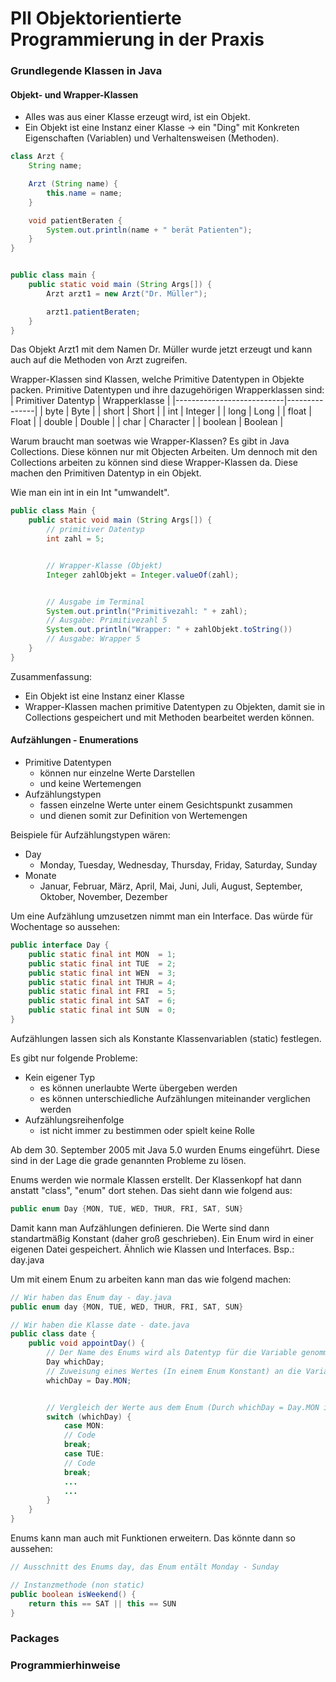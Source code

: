 # PII Objektorientierte Programmierung in der Praxis
### Grundlegende Klassen in Java
#### Objekt- und Wrapper-Klassen
- Alles was aus einer Klasse erzeugt wird, ist ein Objekt.
- Ein Objekt ist eine Instanz einer Klasse -> ein "Ding" mit Konkreten Eigenschaften (Variablen) und Verhaltensweisen (Methoden).
```java
class Arzt {
    String name; 

    Arzt (String name) {
        this.name = name;
    }

    void patientBeraten {
        System.out.println(name + " berät Patienten");
    }
}


public class main {
    public static void main (String Args[]) {
        Arzt arzt1 = new Arzt("Dr. Müller");

        arzt1.patientBeraten;
    }
}
```
Das Objekt Arzt1 mit dem Namen Dr. Müller wurde jetzt erzeugt und kann auch auf die Methoden von Arzt zugreifen.


Wrapper-Klassen sind Klassen, welche Primitive Datentypen in Objekte packen. 
Primitive Datentypen und ihre dazugehörigen Wrapperklassen sind: 
| Primitiver Datentyp       | Wrapperklasse |
|---------------------------|---------------|
| byte                      | Byte          |
| short                     | Short         |
| int                       | Integer       |
| long                      | Long          |
| float                     | Float         |
| double                    | Double        |
| char                      | Character     |
| boolean                   | Boolean       |

Warum braucht man soetwas wie Wrapper-Klassen?
Es gibt in Java Collections. Diese können nur mit Objecten Arbeiten. Um dennoch mit den Collections arbeiten zu können sind diese Wrapper-Klassen da. Diese machen den Primitiven Datentyp in ein Objekt. 

Wie man ein int in ein Int "umwandelt".
```java
public class Main {
    public static void main (String Args[]) {
        // primitiver Datentyp 
        int zahl = 5;


        // Wrapper-Klasse (Objekt)
        Integer zahlObjekt = Integer.valueOf(zahl);


        // Ausgabe im Terminal
        System.out.println("Primitivezahl: " + zahl); 
        // Ausgabe: Primitivezahl 5
        System.out.println("Wrapper: " + zahlObjekt.toString())
        // Ausgabe: Wrapper 5 
    }
}
```

Zusammenfassung: 
- Ein Objekt ist eine Instanz einer Klasse
- Wrapper-Klassen machen primitive Datentypen zu Objekten, damit sie in Collections gespeichert und mit Methoden bearbeitet werden können. 

#### Aufzählungen - Enumerations
- Primitive Datentypen
    - können nur einzelne Werte Darstellen
    - und keine Wertemengen
- Aufzählungstypen
    - fassen einzelne Werte unter einem Gesichtspunkt zusammen
    - und dienen somit zur Definition von Wertemengen

Beispiele für Aufzählungstypen wären:
- Day
    - Monday, Tuesday, Wednesday, Thursday, Friday, Saturday, Sunday
- Monate
    - Januar, Februar, März, April, Mai, Juni, Juli, August, September, Oktober, November, Dezember

Um eine Aufzählung umzusetzen nimmt man ein Interface.
Das würde für Wochentage so aussehen: 
```java 
public interface Day {
    public static final int MON  = 1;
    public static final int TUE  = 2;
    public static final int WEN  = 3;
    public static final int THUR = 4;
    public static final int FRI  = 5;
    public static final int SAT  = 6;
    public static final int SUN  = 0;
}
```
Aufzählungen lassen sich als Konstante Klassenvariablen (static) festlegen.

Es gibt nur folgende Probleme: 
- Kein eigener Typ
    - es können unerlaubte Werte übergeben werden
    - es können unterschiedliche Aufzählungen miteinander verglichen werden   
- Aufzählungsreihenfolge
    - ist nicht immer zu bestimmen oder spielt keine Rolle

Ab dem 30. September 2005 mit Java 5.0 wurden Enums eingeführt. Diese sind in der Lage die grade genannten Probleme zu lösen. 

Enums werden wie normale Klassen erstellt. Der Klassenkopf hat dann anstatt "class", "enum" dort stehen. 
Das sieht dann wie folgend aus:

```java 
public enum Day {MON, TUE, WED, THUR, FRI, SAT, SUN}
```
Damit kann man Aufzählungen definieren. Die Werte sind dann standartmäßig Konstant (daher groß geschrieben). Ein Enum wird in einer eigenen Datei gespeichert. Ähnlich wie Klassen und Interfaces. Bsp.: day.java 

Um mit einem Enum zu arbeiten kann man das wie folgend machen: 
```java 
// Wir haben das Enum day - day.java
public enum day {MON, TUE, WED, THUR, FRI, SAT, SUN}

// Wir haben die Klasse date - date.java 
public class date {
    public void appointDay() {
        // Der Name des Enums wird als Datentyp für die Variable genommen.
        Day whichDay;
        // Zuweisung eines Wertes (In einem Enum Konstant) an die Variable whichDay 
        whichDay = Day.MON;


        // Vergleich der Werte aus dem Enum (Durch whichDay = Day.MON ist es aber aktuell auf MON festgelegt.)
        switch (whichDay) {
            case MON:
            // Code 
            break;
            case TUE:
            // Code 
            break;
            ...
            ...
        }
    }
}
```
Enums kann man auch mit Funktionen erweitern. Das könnte dann so aussehen: 

```java
// Ausschnitt des Enums day, das Enum entält Monday - Sunday

// Instanzmethode (non static)
public boolean isWeekend() {
    return this == SAT || this == SUN 
}
```






### Packages
### Programmierhinweise